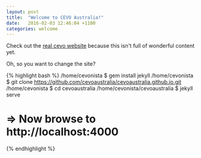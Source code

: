 ```yaml
---
layout: post
title:  "Welcome to CEVO Australia!"
date:   2016-02-03 12:46:04 +1100
categories: welcome
---
```


Check out the [real cevo website][cevo-site] because this isn't full of wonderful content yet.

Oh, so you want to change the site?

{% highlight bash %}
/home/cevonista $ gem install jekyll
/home/cevonista $ git clone https://github.com/cevoaustralia/cevoaustralia.github.io.git
/home/cevonista $ cd cevoaustralia
/home/cevonista/cevoaustralia $ jekyll serve
# => Now browse to http://localhost:4000
{% endhighlight %}



[cevo-site]: https://www.cevo.com.au/